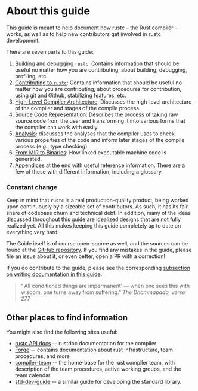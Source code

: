 # About this guide

This guide is meant to help document how rustc – the Rust compiler –
works, as well as to help new contributors get involved in rustc
development.

There are seven parts to this guide:

1. [Building and debugging `rustc`][p1]: Contains information that should be
   useful no matter how you are contributing, about building, debugging,
   profiling, etc.
2. [Contributing to `rustc`][p2]: Contains information that should be useful
   no matter how you are contributing, about procedures for contribution, using git
   and Github, stabilizing features, etc.
3. [High-Level Compiler Architecture][p3]: Discusses the high-level
   architecture of the compiler and stages of the compile process.
4. [Source Code Representation][p4]: Describes the process of taking raw source code from the user and
   transforming it into various forms that the compiler can work with easily.
5. [Analysis][p5]: discusses the analyses that the compiler uses to check various
   properties of the code and inform later stages of the compile process (e.g., type checking).
6. [From MIR to Binaries][p6]: How linked executable machine code is generated.
7. [Appendices][p7] at the end with useful reference information. There are a
   few of these with different information, including a glossary.

[p1]: ./getting-started.md
[p2]: ./contributing.md
[p3]: ./part-2-intro.md
[p4]: ./part-3-intro.md
[p5]: ./part-4-intro.md
[p6]: ./part-5-intro.md
[p7]: ./appendix/background.md

### Constant change

Keep in mind that `rustc` is a real production-quality product, being worked upon continuously by a
sizeable set of contributors.
As such, it has its fair share of codebase churn and technical debt.
In addition, many of the ideas discussed throughout this guide are idealized designs that are not
fully realized yet.
All this makes keeping this guide completely up to date on everything very hard!

The Guide itself is of course open-source as well, and the sources can be found at the
[GitHub repository].
If you find any mistakes in the guide, please file an issue about it, or even better, open a PR with
a correction!

If you do contribute to the guide, please see the corresponding
[subsection on writing documentation in this guide].

[subsection on writing documentation in this guide]: contributing.md#contributing-to-rustc-dev-guide

> “‘All conditioned things are impermanent’ — when one sees this with wisdom, one turns away from
> suffering.” _The Dhammapada, verse 277_

## Other places to find information

You might also find the following sites useful:

- [rustc API docs] -- rustdoc documentation for the compiler
- [Forge] -- contains documentation about rust infrastructure, team procedures, and more
- [compiler-team] -- the home-base for the rust compiler team, with description
  of the team procedures, active working groups, and the team calendar.
- [std-dev-guide] -- a similar guide for developing the standard library.

[GitHub repository]: https://github.com/rust-lang/rustc-dev-guide/
[rustc API docs]: https://doc.rust-lang.org/nightly/nightly-rustc/rustc_middle/
[Forge]: https://forge.rust-lang.org/
[compiler-team]: https://github.com/rust-lang/compiler-team/
[std-dev-guide]: https://std-dev-guide.rust-lang.org/
